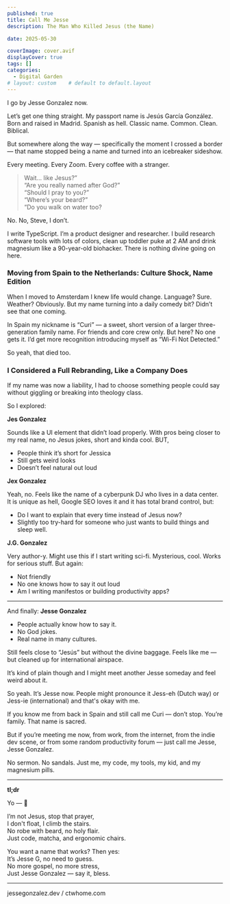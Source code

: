 ```yaml
---
published: true
title: Call Me Jesse
description: The Man Who Killed Jesus (the Name)

date: 2025-05-30

coverImage: cover.avif
displayCover: true
tags: []
categories:
  - Digital Garden
# layout: custom    # default to default.layout
---
```


I go by Jesse Gonzalez now. 

Let’s get one thing straight. My passport name is Jesús García González. Born and raised in Madrid. Spanish as hell. Classic name. Common. Clean. Biblical.

But somewhere along the way — specifically the moment I crossed a border — that name stopped being a name and turned into an icebreaker sideshow.

Every meeting. Every Zoom. Every coffee with a stranger.

>Wait… like Jesus?”  
>“Are you really named after God?”  
>“Should I pray to you?”  
>“Where’s your beard?”  
>“Do you walk on water too?


No. No, Steve, I don’t.  

I write TypeScript. I’m a product designer and researcher. I build research software tools with lots of colors, clean up toddler puke at 2 AM and drink magnesium like a 90-year-old biohacker. There is nothing divine going on here.


### Moving from Spain to the Netherlands: Culture Shock, Name Edition

When I moved to Amsterdam I knew life would change. Language? Sure. Weather? Obviously. But my name turning into a daily comedy bit? Didn’t see that one coming.

In Spain my nickname is “Curi” — a sweet, short version of a larger three-generation family name. For friends and core crew only.
But here? No one gets it. I’d get more recognition introducing myself as “Wi-Fi Not Detected.”

So yeah, that died too.

### I Considered a Full Rebranding, Like a Company Does

If my name was now a liability, I had to choose something people could say without giggling or breaking into theology class.

So I explored:


**Jes Gonzalez**

Sounds like a UI element that didn’t load properly. With pros being closer to my real name, no Jesus jokes, short and kinda cool. BUT, 

- People think it’s short for Jessica
- Still gets weird looks
- Doesn’t feel natural out loud


**Jex Gonzalez**

Yeah, no. Feels like the name of a cyberpunk DJ who lives in a data center. It is unique as hell, Google SEO loves it and it has total brand control, but:

- Do I want to explain that every time instead of Jesus now?
- Slightly too try-hard for someone who just wants to build things and sleep well.


**J.G. Gonzalez**

Very author-y. Might use this if I start writing sci-fi. Mysterious, cool. Works for serious stuff. But again: 

- Not friendly
- No one knows how to say it out loud
- Am I writing manifestos or building productivity apps?



---

And finally: **Jesse Gonzalez**

- People actually know how to say it.
- No God jokes.
- Real name in many cultures.

Still feels close to “Jesús” but without the divine baggage. Feels like me — but cleaned up for international airspace.

It’s kind of plain though and I might meet another Jesse someday and feel weird about it.

So yeah. It’s Jesse now. People might pronounce it Jess-eh (Dutch way) or Jess-ie (international) and that's okay with me. 

If you know me from back in Spain and still call me Curi — don’t stop. You’re family. That name is sacred.

But if you’re meeting me now, from work, from the internet, from the indie dev scene, or from some random productivity forum — just call me Jesse, Jesse Gonzalez.

No sermon. No sandals. Just me, my code, my tools, my kid, and my magnesium pills.


---

**tl;dr**

Yo — 🎤 

I’m not Jesus, stop that prayer,  
I don't float, I climb the stairs.   
No robe with beard, no holy flair.   
Just code, matcha, and ergonomic chairs.

You want a name that works? Then yes:  
It’s Jesse G, no need to guess.  
No more gospel, no more stress,  
Just Jesse Gonzalez — say it, bless. 

---

jessegonzalez.dev / ctwhome.com

